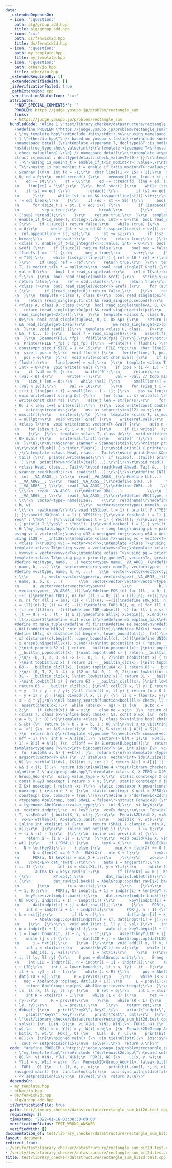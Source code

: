 ```yaml
---
data:
  _extendedDependsOn:
  - icon: ':question:'
    path: alg/group_add.hpp
    title: alg/group_add.hpp
  - icon: ':x:'
    path: ds/fenwick2d.hpp
    title: ds/fenwick2d.hpp
  - icon: ':question:'
    path: my_template.hpp
    title: my_template.hpp
  - icon: ':question:'
    path: other/io.hpp
    title: other/io.hpp
  _extendedRequiredBy: []
  _extendedVerifiedWith: []
  _isVerificationFailed: true
  _pathExtension: cpp
  _verificationStatusIcon: ':x:'
  attributes:
    '*NOT_SPECIAL_COMMENTS*': ''
    PROBLEM: https://judge.yosupo.jp/problem/rectangle_sum
    links:
    - https://judge.yosupo.jp/problem/rectangle_sum
  bundledCode: "#line 1 \"test/library_checker/datastructure/rectangle_sum_bit2d.test.cpp\"\
    \n#define PROBLEM \"https://judge.yosupo.jp/problem/rectangle_sum\"\n\n#line 1\
    \ \"my_template.hpp\"\n#include <bits/stdc++.h>\n\nusing namespace std;\n\n#line\
    \ 1 \"other/io.hpp\"\n// based on yosupo's fastio\r\n#include <unistd.h>\r\n\r\
    \nnamespace detail {\r\ntemplate <typename T, decltype(&T::is_modint) = &T::is_modint>\r\
    \nstd::true_type check_value(int);\r\ntemplate <typename T>\r\nstd::false_type\
    \ check_value(long);\r\n} // namespace detail\r\n\r\ntemplate <typename T>\r\n\
    struct is_modint : decltype(detail::check_value<T>(0)) {};\r\ntemplate <typename\
    \ T>\r\nusing is_modint_t = enable_if_t<is_modint<T>::value>;\r\ntemplate <typename\
    \ T>\r\nusing is_not_modint_t = enable_if_t<!is_modint<T>::value>;\r\n\r\nstruct\
    \ Scanner {\r\n  int fd = -1;\r\n  char line[(1 << 15) + 1];\r\n  size_t st =\
    \ 0, ed = 0;\r\n  void reread() {\r\n    memmove(line, line + st, ed - st);\r\n\
    \    ed -= st;\r\n    st = 0;\r\n    ed += ::read(fd, line + ed, (1 << 15) - ed);\r\
    \n    line[ed] = '\\0';\r\n  }\r\n  bool succ() {\r\n    while (true) {\r\n  \
    \    if (st == ed) {\r\n        reread();\r\n        if (st == ed) return false;\r\
    \n      }\r\n      while (st != ed && isspace(line[st])) st++;\r\n      if (st\
    \ != ed) break;\r\n    }\r\n    if (ed - st <= 50) {\r\n      bool sep = false;\r\
    \n      for (size_t i = st; i < ed; i++) {\r\n        if (isspace(line[i])) {\r\
    \n          sep = true;\r\n          break;\r\n        }\r\n      }\r\n      if\
    \ (!sep) reread();\r\n    }\r\n    return true;\r\n  }\r\n  template <class T,\
    \ enable_if_t<is_same<T, string>::value, int> = 0>\r\n  bool read_single(T &ref)\
    \ {\r\n    if (!succ()) return false;\r\n    while (true) {\r\n      size_t sz\
    \ = 0;\r\n      while (st + sz < ed && !isspace(line[st + sz])) sz++;\r\n    \
    \  ref.append(line + st, sz);\r\n      st += sz;\r\n      if (!sz || st != ed)\
    \ break;\r\n      reread();\r\n    }\r\n    return true;\r\n  }\r\n  template\
    \ <class T, enable_if_t<is_integral<T>::value, int> = 0>\r\n  bool read_single(T\
    \ &ref) {\r\n    if (!succ()) return false;\r\n    bool neg = false;\r\n    if\
    \ (line[st] == '-') {\r\n      neg = true;\r\n      st++;\r\n    }\r\n    ref\
    \ = T(0);\r\n    while (isdigit(line[st])) { ref = 10 * ref + (line[st++] & 0xf);\
    \ }\r\n    if (neg) ref = -ref;\r\n    return true;\r\n  }\r\n  template <class\
    \ T, is_modint_t<T> * = nullptr>\r\n  bool read_single(T &ref) {\r\n    long long\
    \ val = 0;\r\n    bool f = read_single(val);\r\n    ref = T(val);\r\n    return\
    \ f;\r\n  }\r\n  bool read_single(double &ref) {\r\n    string s;\r\n    if (!read_single(s))\
    \ return false;\r\n    ref = std::stod(s);\r\n    return true;\r\n  }\r\n  template\
    \ <class T>\r\n  bool read_single(vector<T> &ref) {\r\n    for (auto &d: ref)\
    \ {\r\n      if (!read_single(d)) return false;\r\n    }\r\n    return true;\r\
    \n  }\r\n  template <class T, class U>\r\n  bool read_single(pair<T, U> &p) {\r\
    \n    return (read_single(p.first) && read_single(p.second));\r\n  }\r\n  template\
    \ <class A, class B, class C>\r\n  bool read_single(tuple<A, B, C> &p) {\r\n \
    \   return (read_single(get<0>(p)) && read_single(get<1>(p))\r\n            &&\
    \ read_single(get<2>(p)));\r\n  }\r\n  template <class A, class B, class C, class\
    \ D>\r\n  bool read_single(tuple<A, B, C, D> &p) {\r\n    return (read_single(get<0>(p))\
    \ && read_single(get<1>(p))\r\n            && read_single(get<2>(p)) && read_single(get<3>(p)));\r\
    \n  }\r\n  void read() {}\r\n  template <class H, class... T>\r\n  void read(H\
    \ &h, T &... t) {\r\n    bool f = read_single(h);\r\n    assert(f);\r\n    read(t...);\r\
    \n  }\r\n  Scanner(FILE *fp) : fd(fileno(fp)) {}\r\n};\r\n\r\nstruct Printer {\r\
    \n  Printer(FILE *_fp) : fp(_fp) {}\r\n  ~Printer() { flush(); }\r\n\r\n  static\
    \ constexpr size_t SIZE = 1 << 15;\r\n  FILE *fp;\r\n  char line[SIZE], small[50];\r\
    \n  size_t pos = 0;\r\n  void flush() {\r\n    fwrite(line, 1, pos, fp);\r\n \
    \   pos = 0;\r\n  }\r\n  void write(const char &val) {\r\n    if (pos == SIZE)\
    \ flush();\r\n    line[pos++] = val;\r\n  }\r\n  template <class T, enable_if_t<is_integral<T>::value,\
    \ int> = 0>\r\n  void write(T val) {\r\n    if (pos > (1 << 15) - 50) flush();\r\
    \n    if (val == 0) {\r\n      write('0');\r\n      return;\r\n    }\r\n    if\
    \ (val < 0) {\r\n      write('-');\r\n      val = -val; // todo min\r\n    }\r\
    \n    size_t len = 0;\r\n    while (val) {\r\n      small[len++] = char(0x30 |\
    \ (val % 10));\r\n      val /= 10;\r\n    }\r\n    for (size_t i = 0; i < len;\
    \ i++) { line[pos + i] = small[len - 1 - i]; }\r\n    pos += len;\r\n  }\r\n \
    \ void write(const string &s) {\r\n    for (char c: s) write(c);\r\n  }\r\n  void\
    \ write(const char *s) {\r\n    size_t len = strlen(s);\r\n    for (size_t i =\
    \ 0; i < len; i++) write(s[i]);\r\n  }\r\n  void write(const double &x) {\r\n\
    \    ostringstream oss;\r\n    oss << setprecision(12) << x;\r\n    string s =\
    \ oss.str();\r\n    write(s);\r\n  }\r\n  template <class T, is_modint_t<T> *\
    \ = nullptr>\r\n  void write(T &ref) {\r\n    write(ref.val);\r\n  }\r\n  template\
    \ <class T>\r\n  void write(const vector<T> &val) {\r\n    auto n = val.size();\r\
    \n    for (size_t i = 0; i < n; i++) {\r\n      if (i) write(' ');\r\n      write(val[i]);\r\
    \n    }\r\n  }\r\n  template <class T, class U>\r\n  void write(const pair<T,\
    \ U> &val) {\r\n    write(val.first);\r\n    write(' ');\r\n    write(val.second);\r\
    \n  }\r\n};\r\n\r\nScanner scanner = Scanner(stdin);\r\nPrinter printer = Printer(stdout);\r\
    \n\r\nvoid flush() { printer.flush(); }\r\nvoid print() { printer.write('\\n');\
    \ }\r\ntemplate <class Head, class... Tail>\r\nvoid print(Head &&head, Tail &&...\
    \ tail) {\r\n  printer.write(head);\r\n  if (sizeof...(Tail)) printer.write('\
    \ ');\r\n  print(forward<Tail>(tail)...);\r\n}\r\n\r\nvoid read() {}\r\ntemplate\
    \ <class Head, class... Tail>\r\nvoid read(Head &head, Tail &... tail) {\r\n \
    \ scanner.read(head);\r\n  read(tail...);\r\n}\r\n\r\n#define INT(...)   \\\r\n\
    \  int __VA_ARGS__; \\\r\n  read(__VA_ARGS__)\r\n#define LL(...)   \\\r\n  ll\
    \ __VA_ARGS__; \\\r\n  read(__VA_ARGS__)\r\n#define STR(...)      \\\r\n  string\
    \ __VA_ARGS__; \\\r\n  read(__VA_ARGS__)\r\n#define CHR(...)    \\\r\n  char __VA_ARGS__;\
    \ \\\r\n  read(__VA_ARGS__)\r\n#define DBL(...)           \\\r\n  long double\
    \ __VA_ARGS__; \\\r\n  read(__VA_ARGS__)\r\n\r\n#define VEC(type, name, size)\
    \ \\\r\n  vector<type> name(size);    \\\r\n  read(name)\r\n#define VV(type, name,\
    \ h, w)                     \\\r\n  vector<vector<type>> name(h, vector<type>(w));\
    \ \\\r\n  read(name)\r\n\r\nvoid YES(bool t = 1) { print(t ? \"YES\" : \"NO\"\
    ); }\r\nvoid NO(bool t = 1) { YES(!t); }\r\nvoid Yes(bool t = 1) { print(t ? \"\
    Yes\" : \"No\"); }\r\nvoid No(bool t = 1) { Yes(!t); }\r\nvoid yes(bool t = 1)\
    \ { print(t ? \"yes\" : \"no\"); }\r\nvoid no(bool t = 1) { yes(!t); }\r\n#line\
    \ 6 \"my_template.hpp\"\n\n\nusing ll = long long;\nusing pi = pair<ll, ll>;\n\
    using vi = vector<ll>;\nusing u32 = unsigned int;\nusing u64 = unsigned long long;\n\
    using i128 = __int128;\n\ntemplate <class T>\nusing vc = vector<T>;\ntemplate\
    \ <class T>\nusing vvc = vector<vc<T>>;\ntemplate <class T>\nusing vvvc = vector<vvc<T>>;\n\
    template <class T>\nusing vvvvc = vector<vvvc<T>>;\ntemplate <class T>\nusing\
    \ vvvvvc = vector<vvvvc<T>>;\ntemplate <class T>\nusing pq = priority_queue<T>;\n\
    template <class T>\nusing pqg = priority_queue<T, vector<T>, greater<T>>;\n\n\
    #define vec(type, name, ...) vector<type> name(__VA_ARGS__)\n#define vv(type,\
    \ name, h, ...) \\\n  vector<vector<type>> name(h, vector<type>(__VA_ARGS__))\n\
    #define vvv(type, name, h, w, ...)   \\\n  vector<vector<vector<type>>> name(\
    \ \\\n      h, vector<vector<type>>(w, vector<type>(__VA_ARGS__)))\n#define vvvv(type,\
    \ name, a, b, c, ...)       \\\n  vector<vector<vector<vector<type>>>> name( \\\
    \n      a, vector<vector<vector<type>>>(       \\\n            b, vector<vector<type>>(c,\
    \ vector<type>(__VA_ARGS__))))\n\n#define FOR_(n) for (ll _ = 0; (_) < (ll)(n);\
    \ ++(_))\n#define FOR(i, n) for (ll i = 0; (i) < (ll)(n); ++(i))\n#define FOR3(i,\
    \ m, n) for (ll i = (m); (i) < (ll)(n); ++(i))\n#define FOR_R(i, n) for (ll i\
    \ = (ll)(n)-1; (i) >= 0; --(i))\n#define FOR3_R(i, m, n) for (ll i = (ll)(n)-1;\
    \ (i) >= (ll)(m); --(i))\n#define FOR_subset(t, s) for (ll t = s; t >= 0; t =\
    \ (t == 0 ? -1 : (t - 1) & s))\n#define all(x) x.begin(), x.end()\n#define len(x)\
    \ ll(x.size())\n#define elif else if\n\n#define eb emplace_back\n#define mp make_pair\n\
    #define mt make_tuple\n#define fi first\n#define se second\n\n#define SUM(v) accumulate(all(v),\
    \ 0LL)\n#define MIN(v) *min_element(all(v))\n#define MAX(v) *max_element(all(v))\n\
    #define LB(c, x) distance((c).begin(), lower_bound(all(c), (x)))\n#define UB(c,\
    \ x) distance((c).begin(), upper_bound(all(c), (x)))\n#define UNIQUE(x) sort(all(x)),\
    \ x.erase(unique(all(x)), x.end())\n\nint popcnt(int x) { return __builtin_popcount(x);\
    \ }\nint popcnt(u32 x) { return __builtin_popcount(x); }\nint popcnt(ll x) { return\
    \ __builtin_popcountll(x); }\nint popcnt(u64 x) { return __builtin_popcountll(x);\
    \ }\n// (0, 1, 2, 3, 4) -> (-1, 0, 1, 1, 2)\nint topbit(int x) { return 31 - __builtin_clz(x);\
    \ }\nint topbit(u32 x) { return 31 - __builtin_clz(x); }\nint topbit(ll x) { return\
    \ 63 - __builtin_clzll(x); }\nint topbit(u64 x) { return 63 - __builtin_clzll(x);\
    \ }\n// (0, 1, 2, 3, 4) -> (32 or 64, 0, 1, 0, 2)\nint lowbit(int x) { return\
    \ 31 - __builtin_clz(x); }\nint lowbit(u32 x) { return 31 - __builtin_clz(x);\
    \ }\nint lowbit(ll x) { return 63 - __builtin_clzll(x); }\nint lowbit(u64 x) {\
    \ return 63 - __builtin_clzll(x); }\n\nll ceil(ll x, ll y) { return (x > 0 ? (x\
    \ + y - 1) / y : x / y); }\nll floor(ll x, ll y) { return (x > 0 ? x / y : (x\
    \ - y + 1) / y); }\npi divmod(ll x, ll y) {\n  ll q = floor(x, y);\n  return {q,\
    \ x - q * y};\n}\n\nll binary_search(function<bool(ll)> check, ll ok, ll ng) {\n\
    \  assert(check(ok));\n  while (abs(ok - ng) > 1) {\n    auto x = (ng + ok) /\
    \ 2;\n    if (check(x)) ok = x;\n    else ng = x;\n  }\n  return ok;\n}\n\ntemplate\
    \ <class T, class S>\ninline bool chmax(T &a, const S &b) {\n  return (a < b ?\
    \ a = b, 1 : 0);\n}\ntemplate <class T, class S>\ninline bool chmin(T &a, const\
    \ S &b) {\n  return (a > b ? a = b, 1 : 0);\n}\n\nvi s_to_vi(string S, char first_char\
    \ = 'a') {\n  vi A(S.size());\n  FOR(i, S.size()) { A[i] = S[i] - first_char;\
    \ }\n  return A;\n}\n\ntemplate <typename T>\nvector<T> cumsum(vector<T> &A, int\
    \ off = 1) {\n  int N = A.size();\n  vector<T> B(N + 1);\n  FOR(i, N) { B[i +\
    \ 1] = B[i] + A[i]; }\n  if(off == 0) B.erase(B.begin());\n  return B;\n}\n\n\
    template<typename T>\nvc<int> bincount(vc<T> &A, int size) {\n  vc<int> C(size);\n\
    \  for (auto&& x: A) { ++C[x]; }\n  return C;\n}\n\ntemplate <typename T>\nvector<int>\
    \ argsort(vector<T> &A) {\n  // stable\n  vector<int> ids(A.size());\n  iota(all(ids),\
    \ 0);\n  sort(all(ids), [&](int i, int j) { return A[i] < A[j] || (A[i] == A[j]\
    \ && i < j); });\n  return ids;\n}\n#line 4 \"test/library_checker/datastructure/rectangle_sum_bit2d.test.cpp\"\
    \n\n#line 2 \"alg/group_add.hpp\"\ntemplate <class X, X ZERO = X(0)>\r\nstruct\
    \ Group_Add {\r\n  using value_type = X;\r\n  static constexpr X op(const X &x,\
    \ const X &y) noexcept { return x + y; }\r\n  static constexpr X inverse(const\
    \ X &x) noexcept { return -x; }\r\n  static constexpr X power(const X &x, ll n)\
    \ noexcept { return n * x; }\r\n  static constexpr X unit = ZERO;\r\n  static\
    \ constexpr bool commute = true;\r\n};\r\n#line 2 \"ds/fenwick2d.hpp\"\ntemplate\
    \ <typename AbelGroup, bool SMALL = false>\r\nstruct Fenwick2D {\r\n  using E\
    \ = typename AbelGroup::value_type;\r\n  int N;\r\n  vi keyX;\r\n  int min_X;\r\
    \n  vc<int> indptr;\r\n  vi keyY;\r\n  vc<E> dat;\r\n\r\n  Fenwick2D(vi& X, vi&\
    \ Y, vc<E>& wt) { build(X, Y, wt); }\r\n\r\n  Fenwick2D(vi& X, vi& Y) {\r\n  \
    \  vc<E> wt(len(X), AbelGroup::unit);\r\n    build(X, Y, wt);\r\n  }\r\n\r\n \
    \ inline int xtoi(int x) {\r\n    return (SMALL ? clamp(x - min_X, 0, N) : LB(keyX,\
    \ x));\r\n  }\r\n\r\n  inline int nxt(int i) {\r\n    i += 1;\r\n    return i\
    \ + (i & -i) - 1;\r\n  }\r\n\r\n  inline int prev(int i) {\r\n    i += 1;\r\n\
    \    return i - (i & -i) - 1;\r\n  }\r\n\r\n  void build(vi& X, vi& Y, vc<E>&\
    \ wt) {\r\n    if (!SMALL) {\r\n      keyX = X;\r\n      UNIQUE(keyX);\r\n   \
    \   N = len(keyX);\r\n    } else {\r\n      min_X = (len(X) == 0 ? 0 : MIN(X));\r\
    \n      N = (len(X) == 0 ? 0 : MAX(X)) - min_X + 1;\r\n      keyX.resize(N);\r\
    \n      FOR(i, N) keyX[i] = min_X + i;\r\n    }\r\n\r\n    vc<vi> keyY_raw(N);\r\
    \n    vc<vc<E>> dat_raw(N);\r\n\r\n    auto I = argsort(Y);\r\n    for (auto&&\
    \ i: I) {\r\n      int ix = xtoi(X[i]), y = Y[i];\r\n      while (ix < N) {\r\n\
    \        auto& KY = keyY_raw[ix];\r\n        if (len(KY) == 0 || KY.back() < y)\
    \ {\r\n          KY.eb(y);\r\n          dat_raw[ix].eb(wt[i]);\r\n        } else\
    \ {\r\n          dat_raw[ix].back() = AbelGroup::op(dat_raw[ix].back(), wt[i]);\r\
    \n        }\r\n        ix = nxt(ix);\r\n      }\r\n    }\r\n\r\n    indptr.assign(N\
    \ + 1, 0);\r\n    FOR(i, N) indptr[i + 1] = indptr[i] + len(keyY_raw[i]);\r\n\
    \    keyY.resize(indptr.back());\r\n    dat.resize(indptr.back());\r\n    FOR(i,\
    \ N) FOR(j, indptr[i + 1] - indptr[i]) {\r\n      keyY[indptr[i] + j] = keyY_raw[i][j];\r\
    \n      dat[indptr[i] + j] = dat_raw[i][j];\r\n    }\r\n    FOR(i, N) {\r\n  \
    \    int n = indptr[i + 1] - indptr[i];\r\n      FOR(j, n - 1) {\r\n        int\
    \ k = nxt(j);\r\n        if (k < n)\r\n          dat[indptr[i] + k]\r\n      \
    \        = AbelGroup::op(dat[indptr[i] + k], dat[indptr[i] + j]);\r\n      }\r\
    \n    }\r\n  }\r\n\r\n  void add_i(int i, ll y, E val) {\r\n    int LID = indptr[i],\
    \ n = indptr[i + 1] - indptr[i];\r\n    auto it = keyY.begin() + LID;\r\n    int\
    \ j = lower_bound(it, it + n, y) - it;\r\n    assert(keyY[LID + j] == y);\r\n\
    \    while (j < n) {\r\n      dat[LID + j] = AbelGroup::op(dat[LID + j], val);\r\
    \n      j = nxt(j);\r\n    }\r\n  }\r\n\r\n  void add(ll x, ll y, E val) {\r\n\
    \    int i = xtoi(x);\r\n    assert(keyX[i] == x);\r\n    while (i < N) {\r\n\
    \      add_i(i, y, val);\r\n      i = nxt(i);\r\n    }\r\n  }\r\n\r\n  E sum_i(int\
    \ i, ll ly, ll ry) {\r\n    E pos = AbelGroup::unit;\r\n    E neg = AbelGroup::unit;\r\
    \n    int LID = indptr[i], n = indptr[i + 1] - indptr[i];\r\n    auto it = keyY.begin()\
    \ + LID;\r\n    int L = lower_bound(it, it + n, ly) - it - 1;\r\n    int R = lower_bound(it,\
    \ it + n, ry) - it - 1;\r\n    while (L < R) {\r\n      pos = AbelGroup::op(pos,\
    \ dat[LID + R]);\r\n      R = prev(R);\r\n    }\r\n    while (R < L) {\r\n   \
    \   neg = AbelGroup::op(neg, dat[LID + L]);\r\n      L = prev(L);\r\n    }\r\n\
    \    return AbelGroup::op(pos, AbelGroup::inverse(neg));\r\n  }\r\n\r\n  E sum(ll\
    \ lx, ll rx, ll ly, ll ry) {\r\n    E ret = 0;\r\n    int L = xtoi(lx) - 1;\r\n\
    \    int R = xtoi(rx) - 1;\r\n    while (L < R) {\r\n      ret += sum_i(R, ly,\
    \ ry);\r\n      R = prev(R);\r\n    }\r\n    while (R < L) {\r\n      ret -= sum_i(L,\
    \ ly, ry);\r\n      L = prev(L);\r\n    }\r\n    return ret;\r\n  }\r\n\r\n  void\
    \ debug() {\r\n    print(\"keyX\", keyX);\r\n    print(\"indptr\", indptr);\r\n\
    \    print(\"keyY\", keyY);\r\n    print(\"dat\", dat);\r\n  }\r\n};\n#line 6\
    \ \"test/library_checker/datastructure/rectangle_sum_bit2d.test.cpp\"\n\nvoid\
    \ solve() {\n  LL(N, Q);\n  vi X(N), Y(N), W(N);\n  FOR(i, N) {\n    LL(x, y,\
    \ w);\n    X[i] = x, Y[i] = y, W[i] = w;\n  }\n  Fenwick2D<Group_Add<ll>, false>\
    \ bit(X, Y, W);\n  FOR(_, Q) {\n    LL(l, d, r, u);\n    print(bit.sum(l, r, d,\
    \ u));\n  }\n}\n\nsigned main() {\n  cin.tie(nullptr);\n  ios::sync_with_stdio(false);\n\
    \  cout << setprecision(15);\n\n  solve();\n\n  return 0;\n}\n"
  code: "#define PROBLEM \"https://judge.yosupo.jp/problem/rectangle_sum\"\n\n#include\
    \ \"my_template.hpp\"\n\n#include \"ds/fenwick2d.hpp\"\n\nvoid solve() {\n  LL(N,\
    \ Q);\n  vi X(N), Y(N), W(N);\n  FOR(i, N) {\n    LL(x, y, w);\n    X[i] = x,\
    \ Y[i] = y, W[i] = w;\n  }\n  Fenwick2D<Group_Add<ll>, false> bit(X, Y, W);\n\
    \  FOR(_, Q) {\n    LL(l, d, r, u);\n    print(bit.sum(l, r, d, u));\n  }\n}\n\
    \nsigned main() {\n  cin.tie(nullptr);\n  ios::sync_with_stdio(false);\n  cout\
    \ << setprecision(15);\n\n  solve();\n\n  return 0;\n}\n"
  dependsOn:
  - my_template.hpp
  - other/io.hpp
  - ds/fenwick2d.hpp
  - alg/group_add.hpp
  isVerificationFile: true
  path: test/library_checker/datastructure/rectangle_sum_bit2d.test.cpp
  requiredBy: []
  timestamp: '2022-01-16 03:38:30+09:00'
  verificationStatus: TEST_WRONG_ANSWER
  verifiedWith: []
documentation_of: test/library_checker/datastructure/rectangle_sum_bit2d.test.cpp
layout: document
redirect_from:
- /verify/test/library_checker/datastructure/rectangle_sum_bit2d.test.cpp
- /verify/test/library_checker/datastructure/rectangle_sum_bit2d.test.cpp.html
title: test/library_checker/datastructure/rectangle_sum_bit2d.test.cpp
---
```

